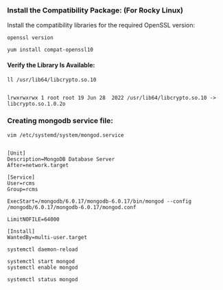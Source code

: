 


### Install the Compatibility Package: (For Rocky Linux)

Install the compatibility libraries for the required OpenSSL version:

```
openssl version
```


```
yum install compat-openssl10
```



#### Verify the Library Is Available:

```
ll /usr/lib64/libcrypto.so.10


lrwxrwxrwx 1 root root 19 Jun 28  2022 /usr/lib64/libcrypto.so.10 -> libcrypto.so.1.0.2o
```




### Creating mongodb service file: 

```
vim /etc/systemd/system/mongod.service


[Unit]
Description=MongoDB Database Server
After=network.target

[Service]
User=rcms
Group=rcms

ExecStart=/mongodb/6.0.17/mongodb-6.0.17/bin/mongod --config /mongodb/6.0.17/mongodb-6.0.17/mongod.conf

LimitNOFILE=64000

[Install]
WantedBy=multi-user.target
```


```
systemctl daemon-reload

systemctl start mongod
systemctl enable mongod

systemctl status mongod
```

